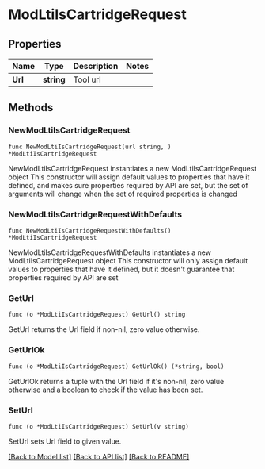 # ModLtiIsCartridgeRequest

## Properties

Name | Type | Description | Notes
------------ | ------------- | ------------- | -------------
**Url** | **string** | Tool url | 

## Methods

### NewModLtiIsCartridgeRequest

`func NewModLtiIsCartridgeRequest(url string, ) *ModLtiIsCartridgeRequest`

NewModLtiIsCartridgeRequest instantiates a new ModLtiIsCartridgeRequest object
This constructor will assign default values to properties that have it defined,
and makes sure properties required by API are set, but the set of arguments
will change when the set of required properties is changed

### NewModLtiIsCartridgeRequestWithDefaults

`func NewModLtiIsCartridgeRequestWithDefaults() *ModLtiIsCartridgeRequest`

NewModLtiIsCartridgeRequestWithDefaults instantiates a new ModLtiIsCartridgeRequest object
This constructor will only assign default values to properties that have it defined,
but it doesn't guarantee that properties required by API are set

### GetUrl

`func (o *ModLtiIsCartridgeRequest) GetUrl() string`

GetUrl returns the Url field if non-nil, zero value otherwise.

### GetUrlOk

`func (o *ModLtiIsCartridgeRequest) GetUrlOk() (*string, bool)`

GetUrlOk returns a tuple with the Url field if it's non-nil, zero value otherwise
and a boolean to check if the value has been set.

### SetUrl

`func (o *ModLtiIsCartridgeRequest) SetUrl(v string)`

SetUrl sets Url field to given value.



[[Back to Model list]](../README.md#documentation-for-models) [[Back to API list]](../README.md#documentation-for-api-endpoints) [[Back to README]](../README.md)


